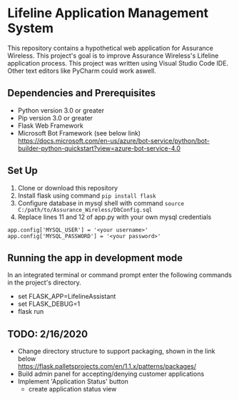 # Lifeline Application Management System 
This repository contains a hypothetical web application for Assurance Wireless. This project's goal is to improve Assurance Wireless's Lifeline application process. This project was written using Visual Studio Code IDE. Other text editors like PyCharm could work aswell.

## Dependencies and Prerequisites
* Python version 3.0 or greater 
* Pip version 3.0 or greater
* Flask Web Framework
* Microsoft Bot Framework (see below link) <br/>
https://docs.microsoft.com/en-us/azure/bot-service/python/bot-builder-python-quickstart?view=azure-bot-service-4.0

## Set Up
1. Clone or download this repository
2. Install flask using command `pip install flask`
3. Configure database in mysql shell with command `source C:/path/to/Assurance_Wireless/DbConfig.sql`
4. Replace lines 11 and 12 of app.py with your own mysql credentials
```
app.config['MYSQL_USER'] = '<your username>'
app.config['MYSQL_PASSWORD'] = '<your password>'
```

## Running the app in development mode
In an integrated terminal or command prompt enter the following commands in the project's directory.
* set FLASK_APP=LifelineAssistant 
* set FLASK_DEBUG=1
* flask run

## TODO: 2/16/2020
* Change directory structure to support packaging, shown in the link below <br/>
https://flask.palletsprojects.com/en/1.1.x/patterns/packages/
* Build admin panel for accepting/denying customer applications
* Implement 'Application Status' button
  * create application status view
